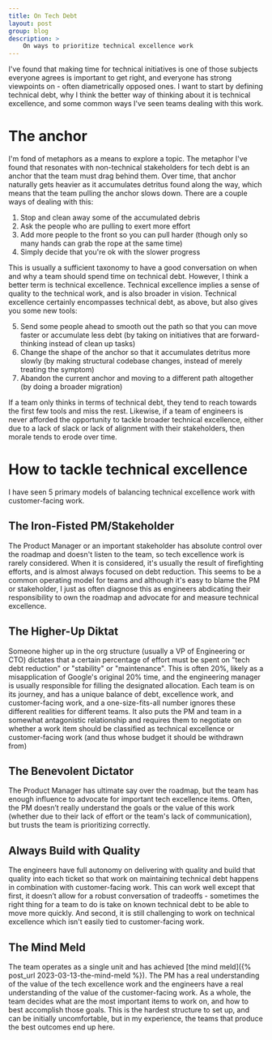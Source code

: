 ```yaml
---
title: On Tech Debt
layout: post
group: blog
description: >
    On ways to prioritize technical excellence work
---
```


I've found that making time for technical initiatives is one of those subjects everyone agrees is important to get right, and everyone has strong viewpoints on - often diametrically opposed ones. I want to start by defining technical debt, why I think the better way of thinking about it is technical excellence, and some common ways I've seen teams dealing with this work.

# The anchor

I'm fond of metaphors as a means to explore a topic. The metaphor I've found that resonates with non-technical stakeholders for tech debt is an anchor that the team must drag behind them. Over time, that anchor naturally gets heavier as it accumulates detritus found along the way, which means that the team pulling the anchor slows down. There are a couple ways of dealing with this:

1. Stop and clean away some of the accumulated debris
2. Ask the people who are pulling to exert more effort
3. Add more people to the front so you can pull harder (though only so many hands can grab the rope at the same time)
4. Simply decide that you're ok with the slower progress

This is usually a sufficient taxonomy to have a good conversation on when and why a team should spend time on technical debt. However, I think a better term is technical excellence. Technical excellence implies a sense of quality to the technical work, and is also broader in vision. Technical excellence certainly encompasses technical debt, as above, but also gives you some new tools:

5. Send some people ahead to smooth out the path so that you can move faster or accumulate less debt (by taking on initiatives that are forward-thinking instead of clean up tasks)
6. Change the shape of the anchor so that it accumulates detritus more slowly (by making structural codebase changes, instead of merely treating the symptom)
7. Abandon the current anchor and moving to a different path altogether (by doing a broader migration)

If a team only thinks in terms of technical debt, they tend to reach towards the first few tools and miss the rest. Likewise, if a team of engineers is never afforded the opportunity to tackle broader technical excellence, either due to a lack of slack or lack of alignment with their stakeholders, then morale tends to erode over time.

# How to tackle technical excellence

I have seen 5 primary models of balancing technical excellence work with customer-facing work.

## The Iron-Fisted PM/Stakeholder

The Product Manager or an important stakeholder has absolute control over the roadmap and doesn't listen to the team, so tech excellence work is rarely considered. When it is considered, it's usually the result of firefighting efforts, and is almost always focused on debt reduction. This seems to be a common operating model for teams and although it's easy to blame the PM or stakeholder, I just as often diagnose this as engineers abdicating their responsibility to own the roadmap and advocate for and measure technical excellence.

## The Higher-Up Diktat

Someone higher up in the org structure (usually a VP of Engineering or CTO) dictates that a certain percentage of effort must be spent on "tech debt reduction" or "stability" or "maintenance". This is often 20%, likely as a misapplication of Google's original 20% time, and the engineering manager is usually responsible for filling the designated allocation. Each team is on its journey, and has a unique balance of debt, excellence work, and customer-facing work, and a one-size-fits-all number ignores these different realities for different teams. It also puts the PM and team in a somewhat antagonistic relationship and requires them to negotiate on whether a work item should be classified as technical excellence or customer-facing work (and thus whose budget it should be withdrawn from)

## The Benevolent Dictator

The Product Manager has ultimate say over the roadmap, but the team has enough influence to advocate for important tech excellence items. Often, the PM doesn’t really understand the goals or the value of this work (whether due to their lack of effort or the team's lack of communication), but trusts the team is prioritizing correctly.

## Always Build with Quality

The engineers have full autonomy on delivering with quality and build that quality into each ticket so that work on maintaining technical debt happens in combination with customer-facing work. This can work well except that first, it doesn’t allow for a robust conversation of tradeoffs - sometimes the right thing for a team to do is take on known technical debt to be able to move more quickly. And second, it is still challenging to work on technical excellence which isn't easily tied to customer-facing work.

## The Mind Meld

The team operates as a single unit and has achieved [the mind meld]({% post_url 2023-03-13-the-mind-meld %}). The PM has a real understanding of the value of the tech excellence work and the engineers have a real understanding of the value of the customer-facing work. As a whole, the team decides what are the most important items to work on, and how to best accomplish those goals. This is the hardest structure to set up, and can be initially uncomfortable, but in my experience, the teams that produce the best outcomes end up here. 


